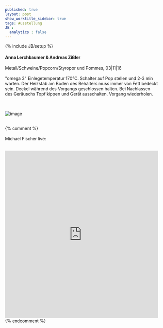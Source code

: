 ```yaml
---
published: true
layout: post
show_worktitle_sidebar: true
tags: Ausstellung
JB :
  analytics : false
---
```


{% include JB/setup %}




<p>
<h4>Anna Lerchbaumer & Andreas Zißler</h4>
Metall/Schweine/Popcorn/Styropor und Pommes, 03|11|16
<br /><br />
"omega 3"
Einlegetemperatur 170°C. Schalter auf Pop stellen und 2-3 min warten. Der Heizstab am Boden des Behälters muss immer von Fett bedeckt sein. Deckel während des Vorgangs geschlossen halten. Bei Nachlassen des Geräuschs Topf kippen und Gerät ausschalten. Vorgang wiederholen.

<br /><br />
<img src="{{ site.url }}/images/anna_andreas_exhib.jpg" alt="image">
<br /><br />


{% comment %}
<br /><br />
Michael Fischer live:
<br /><br />
<iframe width="100%" height="550" frameborder="0" allowfullscreen="" webkitallowfullscreen="" src="https://www.youtube.com/embed/PaHuNu9I3O8">
</iframe>
<br />
{% endcomment %}

</p>



